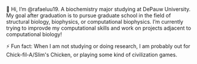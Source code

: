 👋 Hi, I’m @rafaeluu19. A biochemistry major studying at DePauw University. My goal after graduation is to pursue graduate school in the field of structural biology, biophysics,
or computational biophysics. I’m currently trying to improvde my computational skills and work on projects adjacent to computational biology! 

⚡ Fun fact: When I am not studying or doing research, I am probably out for Chick-fil-A/Slim's Chicken, or playing some kind of civilization games. 

<!---
rafaeluu19/rafaeluu19 is a ✨ special ✨ repository because its `README.md` (this file) appears on your GitHub profile.
You can click the Preview link to take a look at your changes.
--->
